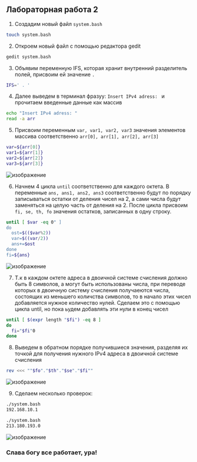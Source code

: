 ## Лабораторная работа 2

1. Создадим новый файл `system.bash`

```bash
touch system.bash
```

2. Откроем новый файл с помощью редактора gedit

```bash
gedit system.bash
```

3. Объявим переменную IFS, которая хранит внутренний разделитель полей, присвоим ей значение ` . `
   
```bash
IFS=' . '
```

4. Далее выведем в терминал фразуу: `Insert IPv4 adress: ` и прочитаем введенные данные как массив
   
```bash
echo "Insert IPv4 adress: "
read -a arr
```

5. Присвоим переменным `var, var1, var2, var3` значения элементов массива соответственно `arr[0], arr[1], arr[2], arr[3]`
   
```bash
var=${arr[0]}
var1=${arr[1]}
var2=${arr[2]}
var3=${arr[3]}
```

![изображение](https://github.com/user-attachments/assets/755458e5-9ffb-402f-830d-5dc36c9a3b69)


6. Начнем 4 цикла `until` соответственно для каждого октета. В переменные `ans, ans1, ans2, ans3` соответственно будут по порядку записываться остатки от деления чисел на 2, а сами числа будут заменяться на целую часть от деления на 2. После цикла присвоим `fi, se, th, fo` значения остатков, записанных в одну строку. 

```bash
until [ $var -eq 0" ]
do
  ost=$(($var%2))
  var=$((var/2))
  ans+=$ost
done
fi=${ans}
```
![изображение](https://github.com/user-attachments/assets/f23e7c8f-36d6-4620-9f11-c4e2bcbbdb92)


7. Т.к в каждом октете адреса в двоичной системе счисления должно быть 8 символов, а могут быть использованы числа, при переводе которых в двоичную систему счисления получаеются числа, состоящих из меньшего количства символов, то в начало этих чисел добавляется нужное количество нулей. Сделаем это с помощью цикла until, но пока ьудем добавлять эти нули в конец чисел

```bash
until [ $(expr length "$fi") -eq 8 ]
do
  fi="$fi"0
done
```

8. Выведем в обратном порядке получившиеся значения, разделяя их точкой для получения нужного IPv4 адреса в двоичной системе счисления

```bash
rev <<< ""$fo"."$th"."$se"."$fi""
```

![изображение](https://github.com/user-attachments/assets/c138d1d3-1f7b-4cee-a09e-e62d37a09db8)
 

9. Сделаем несколько проверок:

```bash
./system.bash
192.168.10.1
```

```bash
./system.bash
213.180.193.0
```

![изображение](https://github.com/user-attachments/assets/5070638a-10bb-41a1-894b-e2d5de5d2072)

### Слава богу все работает, ура!
